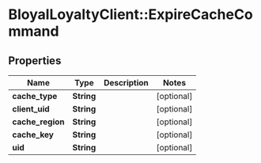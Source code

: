 # BloyalLoyaltyClient::ExpireCacheCommand

## Properties
Name | Type | Description | Notes
------------ | ------------- | ------------- | -------------
**cache_type** | **String** |  | [optional] 
**client_uid** | **String** |  | [optional] 
**cache_region** | **String** |  | [optional] 
**cache_key** | **String** |  | [optional] 
**uid** | **String** |  | [optional] 

